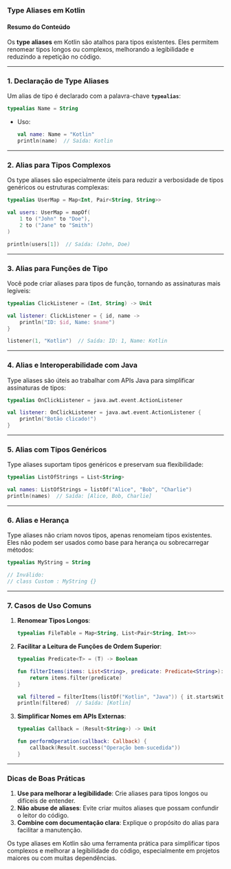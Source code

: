 ### **Type Aliases em Kotlin**

#### **Resumo do Conteúdo**
Os **type aliases** em Kotlin são atalhos para tipos existentes. Eles permitem renomear tipos longos ou complexos, melhorando a legibilidade e reduzindo a repetição no código.

---

### **1. Declaração de Type Aliases**
Um alias de tipo é declarado com a palavra-chave **`typealias`**:
```kotlin
typealias Name = String
```

- Uso:
   ```kotlin
   val name: Name = "Kotlin"
   println(name)  // Saída: Kotlin
   ```

---

### **2. Alias para Tipos Complexos**
Os type aliases são especialmente úteis para reduzir a verbosidade de tipos genéricos ou estruturas complexas:
```kotlin
typealias UserMap = Map<Int, Pair<String, String>>

val users: UserMap = mapOf(
    1 to ("John" to "Doe"),
    2 to ("Jane" to "Smith")
)

println(users[1])  // Saída: (John, Doe)
```

---

### **3. Alias para Funções de Tipo**
Você pode criar aliases para tipos de função, tornando as assinaturas mais legíveis:
```kotlin
typealias ClickListener = (Int, String) -> Unit

val listener: ClickListener = { id, name ->
    println("ID: $id, Name: $name")
}

listener(1, "Kotlin")  // Saída: ID: 1, Name: Kotlin
```

---

### **4. Alias e Interoperabilidade com Java**
Type aliases são úteis ao trabalhar com APIs Java para simplificar assinaturas de tipos:
```kotlin
typealias OnClickListener = java.awt.event.ActionListener

val listener: OnClickListener = java.awt.event.ActionListener {
    println("Botão clicado!")
}
```

---

### **5. Alias com Tipos Genéricos**
Type aliases suportam tipos genéricos e preservam sua flexibilidade:
```kotlin
typealias ListOfStrings = List<String>

val names: ListOfStrings = listOf("Alice", "Bob", "Charlie")
println(names)  // Saída: [Alice, Bob, Charlie]
```

---

### **6. Alias e Herança**
Type aliases não criam novos tipos, apenas renomeiam tipos existentes. Eles não podem ser usados como base para herança ou sobrecarregar métodos:
```kotlin
typealias MyString = String

// Inválido:
// class Custom : MyString {}
```

---

### **7. Casos de Uso Comuns**
1. **Renomear Tipos Longos**:
   ```kotlin
   typealias FileTable = Map<String, List<Pair<String, Int>>>
   ```

2. **Facilitar a Leitura de Funções de Ordem Superior**:
   ```kotlin
   typealias Predicate<T> = (T) -> Boolean

   fun filterItems(items: List<String>, predicate: Predicate<String>): List<String> {
       return items.filter(predicate)
   }

   val filtered = filterItems(listOf("Kotlin", "Java")) { it.startsWith("K") }
   println(filtered)  // Saída: [Kotlin]
   ```

3. **Simplificar Nomes em APIs Externas**:
   ```kotlin
   typealias Callback = (Result<String>) -> Unit

   fun performOperation(callback: Callback) {
       callback(Result.success("Operação bem-sucedida"))
   }
   ```

---

### **Dicas de Boas Práticas**
1. **Use para melhorar a legibilidade**: Crie aliases para tipos longos ou difíceis de entender.
2. **Não abuse de aliases**: Evite criar muitos aliases que possam confundir o leitor do código.
3. **Combine com documentação clara**: Explique o propósito do alias para facilitar a manutenção.

Os type aliases em Kotlin são uma ferramenta prática para simplificar tipos complexos e melhorar a legibilidade do código, especialmente em projetos maiores ou com muitas dependências.